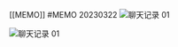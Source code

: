 [[MEMO]] #MEMO 
20230322
![聊天记录 01]( https://resource-17v.pages.dev/王靖宇2023032201.jpg )


![聊天记录 01]( https://resource-17v.pages.dev/王靖宇2023032202.jpg )


